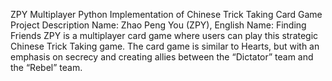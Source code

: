 ZPY
Multiplayer Python Implementation of Chinese Trick Taking Card Game
Project Description
Name: Zhao Peng You (ZPY), English Name: Finding Friends
ZPY is a multiplayer card game where users can play this strategic Chinese Trick Taking game. The card game is similar to Hearts, but with an emphasis on secrecy and creating allies between the “Dictator” team and the “Rebel” team. 
